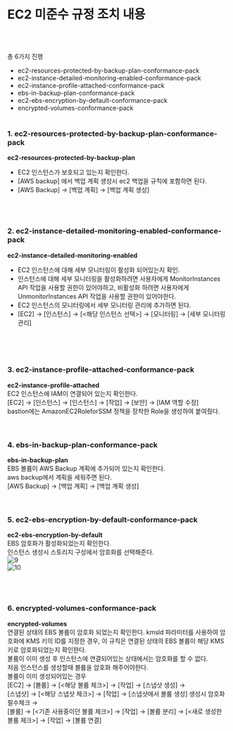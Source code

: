 # EC2 미준수 규정 조치 내용
<br><br>

총 6가지 진행
- ec2-resources-protected-by-backup-plan-conformance-pack
- ec2-instance-detailed-monitoring-enabled-conformance-pack
- ec2-instance-profile-attached-conformance-pack
- ebs-in-backup-plan-conformance-pack
- ec2-ebs-encryption-by-default-conformance-pack
- encrypted-volumes-conformance-pack
<br><br>

### 1. ec2-resources-protected-by-backup-plan-conformance-pack
**ec2-resources-protected-by-backup-plan**
<br>
- EC2 인스턴스가 보호되고 있는지 확인한다.
- [AWS backup] 에서 백업 계획 생성시 ec2 백업을 규칙에 포함하면 된다.
- [AWS Backup] → [백업 계획] → [백업 계획 생성]
<br><br>
<br><br>

### 2. ec2-instance-detailed-monitoring-enabled-conformance-pack
**ec2-instance-detailed-monitoring-enabled**
<br>
- EC2 인스턴스에 대해 세부 모니터링이 활성화 되어있는지 확인.
- 인스턴스에 대해 세부 모니터링을 활성화하려면 사용자에게 MonitorInstances API 작업을 사용할 권한이 있어야하고, 비활성화 하려면 사용자에게 UnmonitorInstances API 작업을 사용할 권한이 있어야한다.
- EC2 인스턴스의 모니터링에서 세부 모니터링 관리에 추가하면 된다.
- [EC2] → [인스턴스] → [<해당 인스턴스 선택>] → [모니터링] → [세부 모니터링 관리]
<br>
<br><br>

### 3. ec2-instance-profile-attached-conformance-pack
**ec2-instance-profile-attached**
<br>
EC2 인스턴스에 IAM이 연결되어 있는지 확인한다.
<br>
[EC2] → [인스턴스] → [인스턴스] → [작업] → [보안] → [IAM 역할 수정]
<br>
bastion에는 AmazonEC2RoleforSSM 정책을 장착한 Role을 생성하여 붙여줬다.
<br>
<br><br>

### 4. ebs-in-backup-plan-conformance-pack
**ebs-in-backup-plan**
<br>
EBS 볼륨이 AWS Backup 계획에 추가되어 있는지 확인한다.
<br>
aws backup에서 계획을 세워주면 된다.
<br>
[AWS Backup] → [백업 계획] → [백업 계획 생성]
<br>
<br><br>

### 5. ec2-ebs-encryption-by-default-conformance-pack
**ec2-ebs-encryption-by-default**
<br>
EBS 암호화가 활성화되었는지 확인한다.
<br>
인스턴스 생성시 스토리지 구성에서 암호화를 선택해준다.
<br>
![9](https://github.com/user-attachments/assets/ac146357-4a6a-40ed-8b80-0538aafa1268)
<br>
![10](https://github.com/user-attachments/assets/fdcaaf9b-2bda-4001-86c2-b624a569688b)
<br><br>
<br><br>

### 6. encrypted-volumes-conformance-pack
**encrypted-volumes**
<br>
연결된 상태의 EBS 볼륨이 암호화 되었는지 확인한다. kmsld 파라미터를 사용하여 암호화에 KMS 키의 ID를 지정한 경우, 이 규칙은 연결된 상태의 EBS 볼륨이 해당 KMS 키로 암호화되었는지 확인한다.
<br>
볼륨이 이미 생성 후 인스턴스에 연결되어있는 상태에서는 암호화를 할 수 없다.
<br>
처음 인스턴스를 생성할때 볼륨을 암호화 해주어야한다.
<br>
볼륨이 이미 생성되어있는 경우 
<br>
[EC2] → [볼륨] → [<해당 볼륨 체크>] → [작업] → [스냅샷 생성] → 
<br>
[스냅샷] → [<해당 스냅샷 체크>] → [작업] → [스냅샷에서 볼륨 생성] 생성시 암호화 필수체크 → 
<br>
[볼륨] → [<기존 사용중이던 볼륨 체크>] → [작업] → [볼륨 분리] → [<새로 생성한 볼륨 체크>] → [작업] → [볼륨 연결]
<br>





